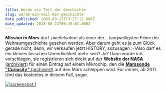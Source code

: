 ```yaml
---
title: Werde ein Teil der Geschichte
slug: werde-ein-teil-der-geschichte
date_published: 2009-09-21T13:27:11.000Z
date_updated: 2018-08-22T09:39:01.000Z
---
```


***Mission to Mars*** darf zweifelsohne als einer der... langweiligsten Filme der Weltraumgeschichte gesehen werden. Aber darum geht es ja zum Glück gerade nicht, denn, wir verkaufen jetzt HISTORY, sozusagen :-)Also darf es ein kleines bisschen Unendlichkeit mehr sein? Ja? Dann würde ich vorschlagen, sie registrieren sich direkt auf der [**Website der NASA** (archiviert)](http://web.archive.org/web/20090926125253/http://marsprogram.jpl.nasa.gov:80/msl/participate/sendyourname/) für einen Eintrag auf einem Mikrochip, den die [**Marssonde "Curiosity"** (archiviert)](http://web.archive.org/web/20090928042559/http://marsprogram.jpl.nasa.gov:80/msl/) auf den Mars schleppen wird. Für immer, ab 2011. Und das kostenlos in diesem Fall, sogar.

[![screenshot.1](//picdump.thafaker.de/2009/09/screenshot.11.jpg)](http://picdump.thafaker.de/2009/09/screenshot.11.jpg)
